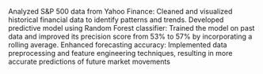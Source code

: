 Analyzed S&P 500 data from Yahoo Finance: Cleaned and visualized historical financial data to identify patterns and trends.
Developed predictive model using Random Forest classifier: Trained the model on past data and improved its precision score from 53% to 57% by incorporating a rolling average.
Enhanced forecasting accuracy: Implemented data preprocessing and feature engineering techniques, resulting in more accurate predictions of future market movements
